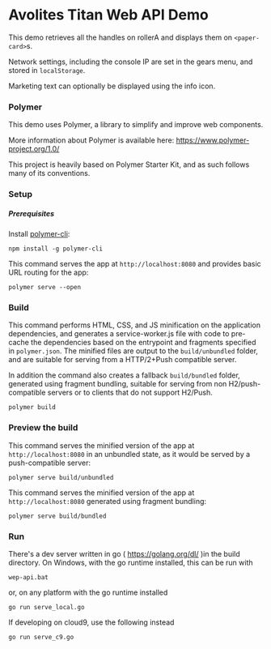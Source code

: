 # Avolites Titan Web API Demo

This demo retrieves all the handles on rollerA and displays them on `<paper-card>`s.

Network settings, including the console IP are set in the gears menu, and stored in `localStorage`.

Marketing text can optionally be displayed using the info icon.

### Polymer

This demo uses Polymer, a library to simplify and improve web components.

More information about Polymer is available here: https://www.polymer-project.org/1.0/

This project is heavily based on Polymer Starter Kit, and as such follows many of its conventions.

### Setup

##### Prerequisites

Install [polymer-cli](https://github.com/Polymer/polymer-cli):

    npm install -g polymer-cli

This command serves the app at `http://localhost:8080` and provides basic URL
routing for the app:

    polymer serve --open


### Build

This command performs HTML, CSS, and JS minification on the application
dependencies, and generates a service-worker.js file with code to pre-cache the
dependencies based on the entrypoint and fragments specified in `polymer.json`.
The minified files are output to the `build/unbundled` folder, and are suitable
for serving from a HTTP/2+Push compatible server.

In addition the command also creates a fallback `build/bundled` folder,
generated using fragment bundling, suitable for serving from non
H2/push-compatible servers or to clients that do not support H2/Push.

    polymer build

### Preview the build

This command serves the minified version of the app at `http://localhost:8080`
in an unbundled state, as it would be served by a push-compatible server:

    polymer serve build/unbundled

This command serves the minified version of the app at `http://localhost:8080`
generated using fragment bundling:

    polymer serve build/bundled

### Run

There's a dev server written in go ( https://golang.org/dl/ )in the build directory. On Windows, with the go runtime installed, this can be run with

    wep-api.bat
    
or, on any platform with the go runtime installed

    go run serve_local.go
    
If developing on cloud9, use the following instead

    go run serve_c9.go
    